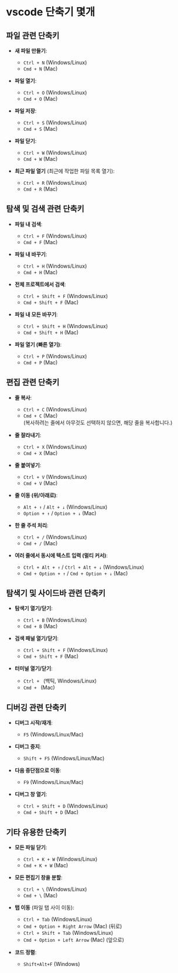 # vscode 단축기 몇개

## **파일 관련 단축키**
- **새 파일 만들기**:  
  - `Ctrl + N` (Windows/Linux)  
  - `Cmd + N` (Mac)

- **파일 열기**:  
  - `Ctrl + O` (Windows/Linux)  
  - `Cmd + O` (Mac)

- **파일 저장**:  
  - `Ctrl + S` (Windows/Linux)  
  - `Cmd + S` (Mac)

- **파일 닫기**:  
  - `Ctrl + W` (Windows/Linux)  
  - `Cmd + W` (Mac)

- **최근 파일 열기** (최근에 작업한 파일 목록 열기):  
  - `Ctrl + R` (Windows/Linux)  
  - `Cmd + R` (Mac)

## **탐색 및 검색 관련 단축키**
- **파일 내 검색**:  
  - `Ctrl + F` (Windows/Linux)  
  - `Cmd + F` (Mac)

- **파일 내 바꾸기**:  
  - `Ctrl + H` (Windows/Linux)  
  - `Cmd + H` (Mac)

- **전체 프로젝트에서 검색**:  
  - `Ctrl + Shift + F` (Windows/Linux)  
  - `Cmd + Shift + F` (Mac)

- **파일 내 모든 바꾸기**:  
  - `Ctrl + Shift + H` (Windows/Linux)  
  - `Cmd + Shift + H` (Mac)

- **파일 열기 (빠른 열기)**:  
  - `Ctrl + P` (Windows/Linux)  
  - `Cmd + P` (Mac)

## **편집 관련 단축키**
- **줄 복사**:  
  - `Ctrl + C` (Windows/Linux)  
  - `Cmd + C` (Mac)  
  (복사하려는 줄에서 아무것도 선택하지 않으면, 해당 줄을 복사합니다.)

- **줄 잘라내기**:  
  - `Ctrl + X` (Windows/Linux)  
  - `Cmd + X` (Mac)

- **줄 붙여넣기**:  
  - `Ctrl + V` (Windows/Linux)  
  - `Cmd + V` (Mac)

- **줄 이동 (위/아래로)**:  
  - `Alt + ↑` / `Alt + ↓` (Windows/Linux)  
  - `Option + ↑` / `Option + ↓` (Mac)

- **한 줄 주석 처리**:  
  - `Ctrl + /` (Windows/Linux)  
  - `Cmd + /` (Mac)

- **여러 줄에서 동시에 텍스트 입력 (멀티 커서)**:  
  - `Ctrl + Alt + ↑` / `Ctrl + Alt + ↓` (Windows/Linux)  
  - `Cmd + Option + ↑` / `Cmd + Option + ↓` (Mac)

## **탐색기 및 사이드바 관련 단축키**
- **탐색기 열기/닫기**:  
  - `Ctrl + B` (Windows/Linux)  
  - `Cmd + B` (Mac)

- **검색 패널 열기/닫기**:  
  - `Ctrl + Shift + F` (Windows/Linux)  
  - `Cmd + Shift + F` (Mac)

- **터미널 열기/닫기**:  
  - `Ctrl + ` (백틱, Windows/Linux)  
  - `Cmd + ` (Mac)

## **디버깅 관련 단축키**
- **디버그 시작/재개**:  
  - `F5` (Windows/Linux/Mac)

- **디버그 중지**:  
  - `Shift + F5` (Windows/Linux/Mac)

- **다음 중단점으로 이동**:  
  - `F9` (Windows/Linux/Mac)

- **디버그 창 열기**:  
  - `Ctrl + Shift + D` (Windows/Linux)  
  - `Cmd + Shift + D` (Mac)

## **기타 유용한 단축키**
- **모든 파일 닫기**:  
  - `Ctrl + K + W` (Windows/Linux)  
  - `Cmd + K + W` (Mac)

- **모든 편집기 창을 분할**:  
  - `Ctrl + \` (Windows/Linux)  
  - `Cmd + \` (Mac)

- **탭 이동** (파일 탭 사이 이동):  
  - `Ctrl + Tab` (Windows/Linux)  
  - `Cmd + Option + Right Arrow` (Mac) (뒤로)  
  - `Ctrl + Shift + Tab` (Windows/Linux)  
  - `Cmd + Option + Left Arrow` (Mac) (앞으로)

- **코드 정렬**:
  - `Shift+Alt+F` (Windows)
